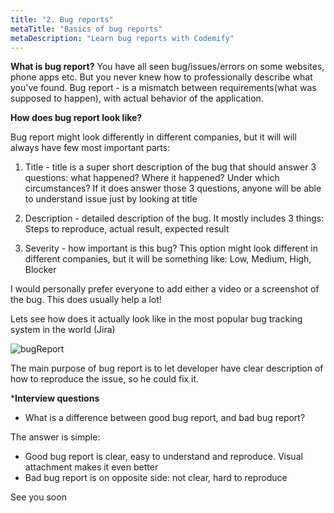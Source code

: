 ```yaml
---
title: "2. Bug reports"
metaTitle: "Basics of bug reports"
metaDescription: "Learn bug reports with Codemify"
---
```


**What is bug report?**
You have all seen bug/issues/errors on some websites, phone apps etc. But you never knew how to professionally describe what you've found.
    Bug report - is a mismatch between requirements(what was supposed to happen), with actual behavior of the application.

**How does bug report look like?**

Bug report might look differently in different companies, but it will will always have few most important parts:

1. Title - title is a super short description of the bug that should answer 3 questions: what happened? Where it happened? Under which circumstances?
If it does answer those 3 questions, anyone will be able to understand issue just by looking at title

2. Description - detailed description of the bug. It mostly includes 3 things: Steps to reproduce, actual result, expected result

3. Severity - how important is this bug? This option might look different in different companies, but it will be something like: Low, Medium, High, Blocker

I would personally prefer everyone to add either a video or a screenshot of the bug. This does usually help a lot!

Lets see how does it actually look like in the most popular bug tracking system in the world (Jira)

![bugReport](https://user-images.githubusercontent.com/33443927/74620501-39c6f480-50ee-11ea-88df-6e7d18572aee.png)

The main purpose of bug report is to let developer have clear description of how to reproduce the issue, so he could fix it.


***Interview questions**
- What is a difference between good bug report, and bad bug report?

The answer is simple:
- Good bug report is clear, easy to understand and reproduce. Visual attachment makes it even better
- Bad bug report is on opposite side: not clear, hard to reproduce

See you soon